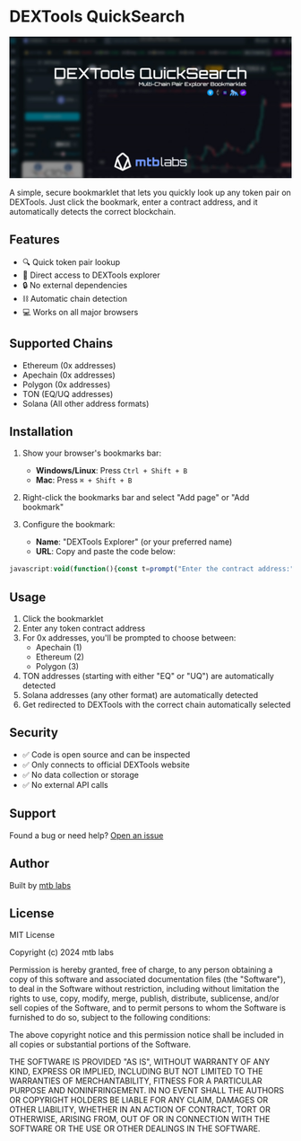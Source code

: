 # DEXTools QuickSearch

![DEXTools QuickSearch](assets/head-image.jpg)

A simple, secure bookmarklet that lets you quickly look up any token pair on DEXTools. Just click the bookmark, enter a contract address, and it automatically detects the correct blockchain.

## Features
- 🔍 Quick token pair lookup
- 🔗 Direct access to DEXTools explorer
- 🔒 No external dependencies
- ⛓️ Automatic chain detection
- 💻 Works on all major browsers

## Supported Chains
- Ethereum (0x addresses)
- Apechain (0x addresses)
- Polygon (0x addresses)
- TON (EQ/UQ addresses)
- Solana (All other address formats)

## Installation

1. Show your browser's bookmarks bar:
   - **Windows/Linux**: Press `Ctrl + Shift + B`
   - **Mac**: Press `⌘ + Shift + B`

2. Right-click the bookmarks bar and select "Add page" or "Add bookmark"

3. Configure the bookmark:
   - **Name**: "DEXTools Explorer" (or your preferred name)
   - **URL**: Copy and paste the code below:
```javascript
javascript:void(function(){const t=prompt("Enter the contract address:");if(!t||!t.trim())return;const r=t.trim();let n;if(r.startsWith("0x")&&42===r.length){const t=prompt("Type 1 for Apechain, 2 for Ethereum, or 3 for Polygon:");if(n="1"===t?"apechain":"2"===t?"ether":"3"===t?"polygon":void 0,!n)return}else n=r.startsWith("EQ")||r.startsWith("UQ")?"ton":"solana";window.open(`https://www.dextools.io/app/en/${n}/pair-explorer/${r}`,"_blank")})();
```

## Usage

1. Click the bookmarklet
2. Enter any token contract address
3. For 0x addresses, you'll be prompted to choose between:
   - Apechain (1)
   - Ethereum (2)
   - Polygon (3)
4. TON addresses (starting with either "EQ" or "UQ") are automatically detected
5. Solana addresses (any other format) are automatically detected
6. Get redirected to DEXTools with the correct chain automatically selected

## Security
- ✅ Code is open source and can be inspected
- ✅ Only connects to official DEXTools website
- ✅ No data collection or storage
- ✅ No external API calls

## Support

Found a bug or need help? [Open an issue](https://github.com/mtb-io/dextools-bookmarklet/issues)

## Author

Built by [mtb labs](https://mtblabs.io)

## License

MIT License

Copyright (c) 2024 mtb labs

Permission is hereby granted, free of charge, to any person obtaining a copy
of this software and associated documentation files (the "Software"), to deal
in the Software without restriction, including without limitation the rights
to use, copy, modify, merge, publish, distribute, sublicense, and/or sell
copies of the Software, and to permit persons to whom the Software is
furnished to do so, subject to the following conditions:

The above copyright notice and this permission notice shall be included in all
copies or substantial portions of the Software.

THE SOFTWARE IS PROVIDED "AS IS", WITHOUT WARRANTY OF ANY KIND, EXPRESS OR
IMPLIED, INCLUDING BUT NOT LIMITED TO THE WARRANTIES OF MERCHANTABILITY,
FITNESS FOR A PARTICULAR PURPOSE AND NONINFRINGEMENT. IN NO EVENT SHALL THE
AUTHORS OR COPYRIGHT HOLDERS BE LIABLE FOR ANY CLAIM, DAMAGES OR OTHER
LIABILITY, WHETHER IN AN ACTION OF CONTRACT, TORT OR OTHERWISE, ARISING FROM,
OUT OF OR IN CONNECTION WITH THE SOFTWARE OR THE USE OR OTHER DEALINGS IN THE
SOFTWARE.
